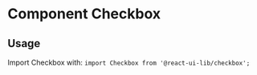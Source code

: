 # Component Checkbox

## Usage

Import Checkbox with: `import Checkbox from '@react-ui-lib/checkbox';`

